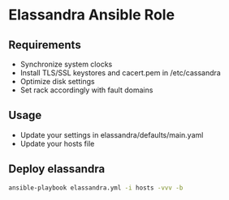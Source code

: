 # Elassandra Ansible Role

## Requirements

* Synchronize system clocks
* Install TLS/SSL keystores and cacert.pem in /etc/cassandra
* Optimize disk settings
* Set rack accordingly with fault domains

## Usage

* Update your settings in elassandra/defaults/main.yaml
* Update your hosts file

## Deploy elassandra

```bash
ansible-playbook elassandra.yml -i hosts -vvv -b
```
